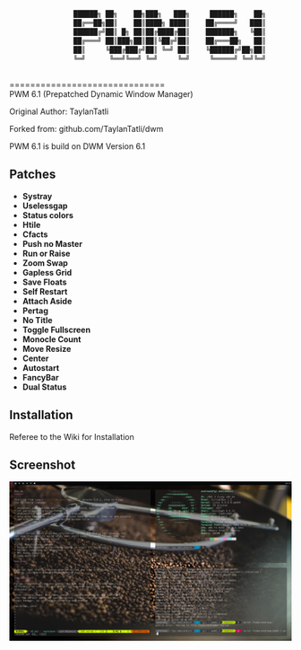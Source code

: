 ```
				██████╗ ██╗    ██╗███╗   ███╗     ██████╗    ██╗
				██╔══██╗██║    ██║████╗ ████║    ██╔════╝   ███║
				██████╔╝██║ █╗ ██║██╔████╔██║    ███████╗   ╚██║
				██╔═══╝ ██║███╗██║██║╚██╔╝██║    ██╔═══██╗   ██║
				██║     ╚███╔███╔╝██║ ╚═╝ ██║    ╚██████╔╝██╗██║
				╚═╝      ╚══╝╚══╝ ╚═╝     ╚═╝     ╚═════╝ ╚═╝╚═╝
                                                
```
==============================  
PWM 6.1 (Prepatched Dynamic Window Manager)

Original Author: TaylanTatli

Forked from: github.com/TaylanTatli/dwm
  
PWM 6.1 is build on DWM Version 6.1
    
Patches
----------------------------
* **Systray**
* **Uselessgap**
* **Status colors**
* **Htile**
* **Cfacts**
* **Push no Master**
* **Run or Raise**
* **Zoom Swap**
* **Gapless Grid**
* **Save Floats**
* **Self Restart**
* **Attach Aside**
* **Pertag**
* **No Title**
* **Toggle Fullscreen**
* **Monocle Count**
* **Move Resize**
* **Center**
* **Autostart**
* **FancyBar**
* **Dual Status**

Installation
----------------------------
Referee to the Wiki for Installation
  
Screenshot
----------------------------
![Screenshot](/screenshot.png)
